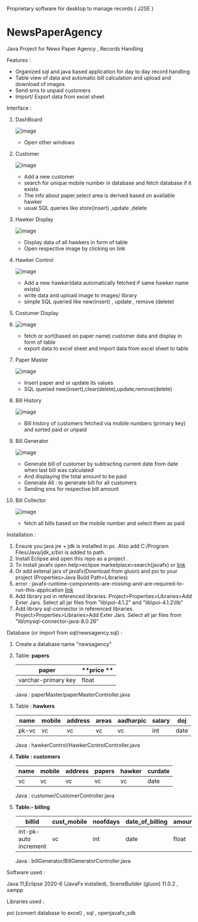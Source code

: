 
Proprietary software for desktop to manage records ( J2SE )
# NewsPaperAgency

Java Project for News Paper Agency , Records Handling

Features :

- Organized sql and java based application for day to day record handling
- Table view of data and automatic bill calculation and upload and download of  images
- Send sms to unpaid customers 
- Import/ Export data from excel sheet

Interface :

1. DashBoard

   ![image](https://user-images.githubusercontent.com/56964828/127981297-4271d26a-b2d1-4af3-a652-0e13691398af.png)

   - Open other windows

2. Customer

   ![image](https://user-images.githubusercontent.com/56964828/127981146-115f0703-cc84-42b1-9bbf-fe35052ba7bd.png)

   - Add a new customer 
   - search for unique mobile number in database and fetch database if it exists
   - The info about paper,select area is derived based on available hawker
   - usual SQL queries like  store(insert) ,update ,delete

3. Hawker Display

   ![image](https://user-images.githubusercontent.com/56964828/127981162-9ea8de66-c683-48ea-a2fc-faf28a415727.png)

   - Display data of all hawkers in form of table
   - Open respective image by clicking on link 

4. Hawker Control

   ![image](https://user-images.githubusercontent.com/56964828/127981176-2c9bc099-d3f9-4b6d-993b-6cd7085ae4a0.png)

   - Add a new hawker(data automatically fetched if same hawker name exists)
   - write data and upload image to images/ library 
   - simple SQL queried like new(insert) , update , remove (delete)

5. Costumer Display
6. ![image](https://user-images.githubusercontent.com/56964828/127981185-ef5c219a-8d3a-42e7-98ba-6dc9b18bbc79.png)
   - fetch or sort(based on paper name) customer data and display in form of table
   - export data to excel sheet and  import data from excel sheet to table

6. Paper Master

   ![image](https://user-images.githubusercontent.com/56964828/127981255-20f743a7-334b-476c-b84c-3f3c6c150350.png)

   - Insert  paper and or update its values
   - SQL queried new(insert),clear(delete),update,remove(delete)

7. Bill History

   ![image](https://user-images.githubusercontent.com/56964828/127981266-6a22511c-d886-49bf-abc8-bfc6c6ab3471.png)

   - Bill history of customers fetched via mobile numbers (primary key) and sorted paid or unpaid 

9. Bill Generator

   ![image](https://user-images.githubusercontent.com/56964828/127981279-179c424a-5e4b-4b8b-95a7-332c3f44d606.png)

   - Generate bill of customer by subtracting current date from date when last bill was calculated
   - And displaying the total amount to be paid
   - Generate All : to generate bill for all customers
   - Sending sms for respective bill amount  

10. Bill Collector

    ![image](https://user-images.githubusercontent.com/56964828/127981284-17a35f95-6698-4d4c-8adb-b797c843fb90.png)

    - fetch all bills based on the mobile number and select them as paid 

Installation :

1. Ensure you java jre + jdk is installed in pc. Also add C:/Program Files/Java/jdk_x/bin is added to path.
2. Install Eclipse and open this repo as a  project . 
3. To install javafx open help>eclipse marketplace>search(javafx) or [link](https://o7planning.org/10619/install-efxclipse-for-eclipse)
4. Or add extenal jars of javafx(Download from gluon) and poi to your project (Properties>Java Build Path>Libraries)
5. error : javafx-runtime-components-are-missing-and-are-required-to-run-this-application [link](https://stackoverflow.com/questions/52144931/how-to-add-javafx-runtime-to-eclipse-in-java-11)
6. Add library poi in referenced libraries. Project>Properties>Libraries>Add Exter Jars. Select all jar files from "lib\poi-4.1.2" and "lib\poi-4.1.2\lib"
7. Add library sql-connector in referenced libraries.  Project>Properties>Libraries>Add Exter Jars. Select all jar files from "lib\mysql-connector-java-8.0.26"

Database (or import from sql/newsagency.sql) :

1. Create a database name "newsagency"

2. Table: **papers**

   | **paper**           | **price  ** |
   | ------------------- | ----------- |
   | varchar-primary key | float       |

   Java : paperMaster/paperMasterController.java

3. Table : **hawkers**

   | name  | mobile | address | areas | aadharpic | salary | doj  |
   | ----- | ------ | ------- | ----- | --------- | ------ | ---- |
   | pk-vc | vc     | vc      | vc    | vc        | int    | date |

   Java : hawkerControl/HawkerControlController.java 

4. **Table : customers**

   | **name** | **mobile** | address | papers | hawker | curdate |
   | -------- | ---------- | ------- | ------ | ------ | ------- |
   | vc       | vc         | vc      | vc     | vc     | date    |

   Java : customer/CustomerController.java

5. **Table:- billing**

   | billid                | cust_mobile | noofdays | date_of_billing | amount | status        |
   | --------------------- | ----------- | -------- | --------------- | ------ | ------------- |
   | int-pk-auto increment | vc          | int      | date            | float  | int-default:0 |

   Java : billGenerator/BillGeneratorController.java

   

Software used :

Java 11,Eclipse 2020-6 (JavaFx installed), SceneBuilder (gluon) 11.0.2 , xampp 

Libraries used :

poi (convert database to excel) , sql , openjavafx_sdk

